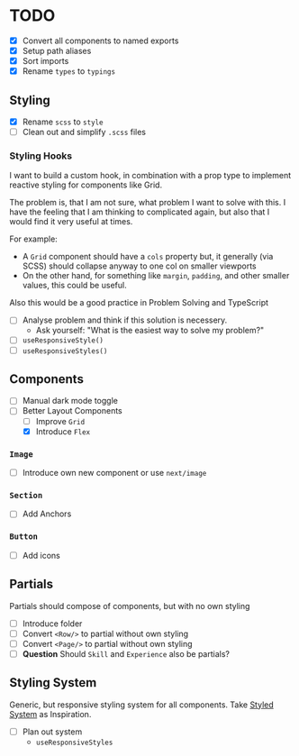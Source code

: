 # TODO

- [x] Convert all components to named exports
- [x] Setup path aliases
- [x] Sort imports
- [x] Rename `types` to `typings`

## Styling

- [x] Rename `scss` to `style`
- [ ] Clean out and simplify `.scss` files

### Styling Hooks

I want to build a custom hook, in combination with a prop type to implement reactive styling for components like Grid.

The problem is, that I am not sure, what problem I want to solve with this.
I have the feeling that I am thinking to complicated again, but also that I would find it very useful at times.

For example:
- A `Grid` component should have a `cols` property but, it generally (via SCSS) should collapse anyway to one col on smaller viewports
- On the other hand, for something like `margin`, `padding`, and other smaller values, this could be useful.

Also this would be a good practice in Problem Solving and TypeScript

- [ ] Analyse problem  and think if this solution is necessery.
  - Ask yourself: "What is the easiest way to solve my problem?"
- [ ] `useResponsiveStyle()`
- [ ] `useResponsiveStyles()`

## Components

- [ ] Manual dark mode toggle
- [ ] Better Layout Components
  - [ ] Improve `Grid`
  - [x] Introduce `Flex`

### `Image`

- [ ] Introduce own new component or use `next/image`

### `Section`

- [ ] Add Anchors

### `Button`

- [ ] Add icons

## Partials

Partials should compose of components, but with no own styling

- [ ] Introduce folder
- [ ] Convert `<Row/>` to partial without own styling
- [ ] Convert `<Page/>` to partial without own styling
- [ ] **Question** Should `Skill` and `Experience` also be partials?

## Styling System

Generic, but responsive styling system for all components.
Take [Styled System](https://styled-system.com/) as Inspiration.

- [ ] Plan out system
  - `useResponsiveStyles`
